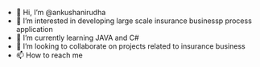 - 👋 Hi, I’m @ankushanirudha
- 👀 I’m interested in developing large scale insurance businessp process application
- 🌱 I’m currently learning JAVA and C#
- 💞️ I’m looking to collaborate on projects related to insurance business
- 📫 How to reach me 

<!---
ankushanirudha/ankushanirudha is a ✨ special ✨ repository because its `README.md` (this file) appears on your GitHub profile.
You can click the Preview link to take a look at your changes.
--->
